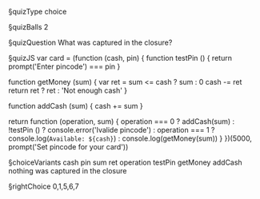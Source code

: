 §quizType
choice

§quizBalls
2

§quizQuestion
What was captured in the closure?



§quizJS
var card = (function (cash, pin) {
  function testPin () {
    return prompt('Enter pincode') === pin
  }

  function getMoney (sum) {
    var ret = sum <= cash ? sum : 0
    cash -= ret
    return ret ? ret : 'Not enough cash'
  }

  function addCash (sum) {
    cash += sum
  }

  return function (operation, sum) {
    operation === 0
      ? addCash(sum)
      : !testPin ()
        ? console.error('Ivalide pincode')
        : operation === 1
          ? console.log(`Available: ${cash}`)
          : console.log(getMoney(sum))
  }
})(5000, prompt('Set pincode for your card'))



§choiceVariants
cash
pin
sum
ret
operation
testPin
getMoney
addCash
nothing was captured in the closure


§rightChoice
0,1,5,6,7
